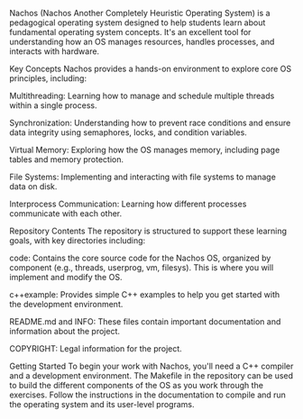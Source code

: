 Nachos (Nachos Another Completely Heuristic Operating System) is a pedagogical operating system designed to help students learn about fundamental operating system concepts. It's an excellent tool for understanding how an OS manages resources, handles processes, and interacts with hardware.

Key Concepts
Nachos provides a hands-on environment to explore core OS principles, including:

Multithreading: Learning how to manage and schedule multiple threads within a single process.

Synchronization: Understanding how to prevent race conditions and ensure data integrity using semaphores, locks, and condition variables.

Virtual Memory: Exploring how the OS manages memory, including page tables and memory protection.

File Systems: Implementing and interacting with file systems to manage data on disk.

Interprocess Communication: Learning how different processes communicate with each other.

Repository Contents
The repository is structured to support these learning goals, with key directories including:

code: Contains the core source code for the Nachos OS, organized by component (e.g., threads, userprog, vm, filesys). This is where you will implement and modify the OS.

c++example: Provides simple C++ examples to help you get started with the development environment.

README.md and INFO: These files contain important documentation and information about the project.

COPYRIGHT: Legal information for the project.

Getting Started
To begin your work with Nachos, you'll need a C++ compiler and a development environment. The Makefile in the repository can be used to build the different components of the OS as you work through the exercises. Follow the instructions in the documentation to compile and run the operating system and its user-level programs.
